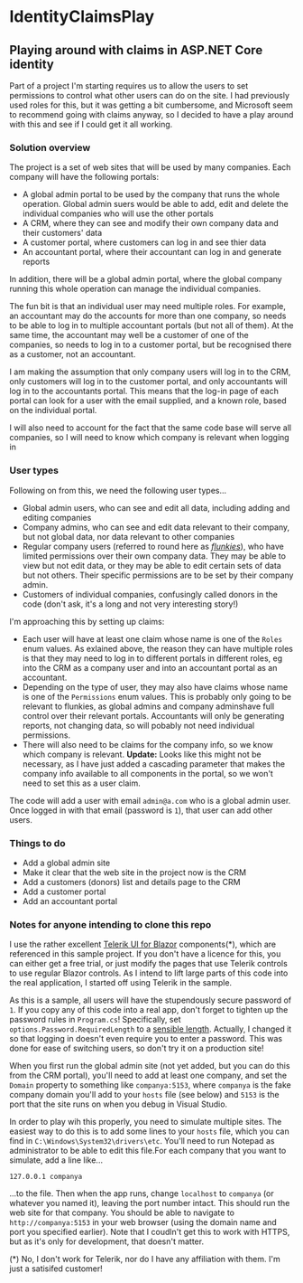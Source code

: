 # IdentityClaimsPlay

## Playing around with claims in ASP.NET Core identity

Part of a project I'm starting requires us to allow the users to set permissions to control what other users can do on the site. I had previously used roles for this, but it was getting a bit cumbersome, and Microsoft seem to recommend going with claims anyway, so I decided to have a play around with this and see if I could get it all working.

### Solution overview
The project is a set of web sites that will be used by many companies. Each company will have the following portals:
- A global admin portal to be used by the company that runs the whole operation. Global admin suers would be able to add, edit and delete the individual companies who will use the other portals
- A CRM, where they can see and modify their own company data and their customers' data
- A customer portal, where customers can log in and see thier data
- An accountant portal, where their accountant can log in and generate reports

In addition, there will be a global admin portal, where the global company running this whole operation can manage the individual companies.

The fun bit is that an individual user may need multiple roles. For example, an accountant may do the accounts for more than one company, so needs to be able to log in to multiple accountant portals (but not all of them). At the same time, the accountant may well be a customer of one of the companies, so needs to log in to a customer portal, but be recognised there as a customer, not an accountant.

I am making the assumption that only company users will log in to the CRM, only customers will log in to the customer portal, and only accountants will log in to the accountants portal. This means that the log-in page of each portal can look for a user with the email supplied, and a known role, based on the individual portal.

I will also need to account for the fact that the same code base will serve all companies, so I will need to know which company is relevant when logging in

### User types
Following on from this, we need the following user types...
- Global admin users, who can see and edit all data, including adding and editing companies
- Company admins, who can see and edit data relevant to their company, but not global data, nor data relevant to other companies
- Regular company users (referred to round here as _[flunkies](https://dictionary.cambridge.org/dictionary/english/flunky)_), who have limited permissions over their own company data. They may be able to view but not edit data, or they may be able to edit certain sets of data but not others. Their specific permissions are to be set by their company admin.
- Customers of individual companies, confusingly called donors in the code (don't ask, it's a long and not very interesting story!)

I'm approaching this by setting up claims:
- Each user will have at least one claim whose name is one of the `Roles` enum values. As exlained above, the reason they can have multiple roles is that they may need to log in to different portals in different roles, eg into the CRM as a company user and into an accountant portal as an accountant.
- Depending on the type of user, they may also have claims whose name is one of the `Permissions` enum values. This is probably only going to be relevant to flunkies, as global admins and company adminshave full control over their relevant portals. Accountants will only be generating reports, not changing data, so will pobably not need individual permissions.
- There will also need to be claims for the company info, so we know which company is relevant. **Update:** Looks like this might not be necessary, as I have just added a cascading parameter that makes the company info available to all components in the portal, so we won't need to set this as a user claim.

The code will add a user with email `admin@a.com` who is a global admin user. Once logged in with that email (password is `1`), that user can add other users.

### Things to do
- Add a global admin site 
- Make it clear that the web site in the project now is the CRM
- Add a customers (donors) list and details page to the CRM
- Add a customer portal
- Add an accountant portal

### Notes for anyone intending to clone this repo
I use the rather excellent [Telerik UI for Blazor](https://www.telerik.com/blazor-ui) components(*), which are referenced in this sample project. If you don't have a licence for this, you can either get a free trial, or just modify the pages that use Telerik controls to use regular Blazor controls. As I intend to lift large parts of this code into the real application, I started off using Telerik in the sample.

As this is a sample, all users will have the stupendously secure password of `1`. If you copy any of this code into a real app, don't forget to tighten up the password rules in `Program.cs`! Specifically, set `options.Password.RequiredLength` to a [sensible length](https://blog.codinghorror.com/password-rules-are-bullshit/). Actually, I changed it so that logging in doesn't even require you to enter a password. This was done for ease of switching users, so don't try it on a production site!

When you first run the global admin site (not yet added, but you can do this from the CRM portal), you'll need to add at least one company, and set the `Domain` property to something like `companya:5153`, where `companya` is the fake company domain you'll add to your `hosts` file (see below) and `5153` is the port that the site runs on when you debug in Visual Studio.

In order to play wih this properly, you need to simulate multiple sites. The easiest way to do this is to add some lines to your `hosts` file, which you can find in `C:\Windows\System32\drivers\etc`. You'll need to run Notepad as administrator to be able to edit this file.For each company that you want to simulate, add a line like...

`127.0.0.1 companya`

...to the file. Then when the app runs, change `localhost` to `companya` (or whatever you named it), leaving the port number intact. This should run the web site for that company. You should be able to navigate to `http://companya:5153` in your web browser (using the domain name and port you specified earlier). Note that I coudln't get this to work with HTTPS, but as it's only for development, that doesn't matter.

(*) No, I don't work for Telerik, nor do I have any affiliation with them. I'm just a satisifed customer!